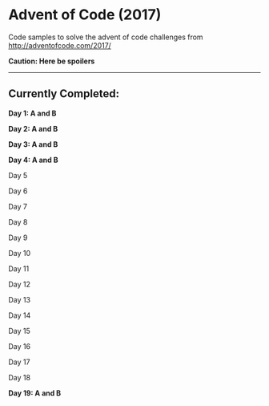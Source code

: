 # Advent of Code (2017)
Code samples to solve the advent of code challenges from http://adventofcode.com/2017/

**Caution: Here be spoilers**

---

## Currently Completed:

**Day 1: A and B**

**Day 2: A and B**

**Day 3: A and B**

**Day 4: A and B**

Day 5

Day 6

Day 7

Day 8

Day 9

Day 10

Day 11

Day 12

Day 13

Day 14

Day 15

Day 16

Day 17

Day 18

**Day 19: A and B**